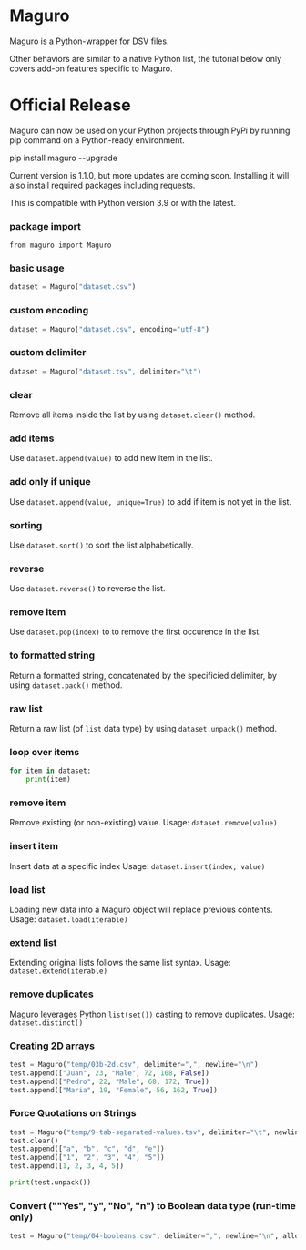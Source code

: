 # Maguro

Maguro is a Python-wrapper for DSV files.

Other behaviors are similar to a native Python list, the tutorial below only covers add-on features specific to Maguro.

# Official Release

Maguro can now be used on your Python projects through PyPi by running pip command on a Python-ready environment.

pip install maguro --upgrade

Current version is 1.1.0, but more updates are coming soon. Installing it will also install required packages including requests.

This is compatible with Python version 3.9 or with the latest.

### package import
`from maguro import Maguro`

### basic usage
```python
dataset = Maguro("dataset.csv")
```

### custom encoding
```python
dataset = Maguro("dataset.csv", encoding="utf-8")
```

### custom delimiter
```python
dataset = Maguro("dataset.tsv", delimiter="\t")
```

### clear
Remove all items inside the list by using `dataset.clear()` method.

### add items
Use `dataset.append(value)` to add new item in the list.


### add only if unique
Use `dataset.append(value, unique=True)` to add if item is not yet in the list.

### sorting
Use `dataset.sort()` to sort the list alphabetically.

### reverse
Use `dataset.reverse()` to reverse the list.

### remove item
Use `dataset.pop(index)` to to remove the first occurence in the list.

### to formatted string
Return a formatted string, concatenated by the specificied delimiter, by using `dataset.pack()` method.

### raw list
Return a raw list (of `list` data type) by using `dataset.unpack()` method.

### loop over items
```python
for item in dataset:
    print(item)
```

### remove item
Remove existing (or non-existing) value.
Usage: `dataset.remove(value)`

### insert item
Insert data at a specific index
Usage: `dataset.insert(index, value)`

### load list
Loading new data into a Maguro object will replace previous contents.
Usage: `dataset.load(iterable)`

### extend list
Extending original lists follows the same list syntax.
Usage: `dataset.extend(iterable)`

### remove duplicates
Maguro leverages Python `list(set())` casting to remove duplicates.
Usage: `dataset.distinct()`

### Creating 2D arrays
```python
test = Maguro("temp/03b-2d.csv", delimiter=",", newline="\n")
test.append(["Juan", 23, "Male", 72, 168, False])
test.append(["Pedro", 22, "Male", 68, 172, True])
test.append(["Maria", 19, "Female", 56, 162, True])
````

### Force Quotations on Strings
```python
test = Maguro("temp/9-tab-separated-values.tsv", delimiter="\t", newline="\n", quote_strings=True)
test.clear()
test.append(["a", "b", "c", "d", "e"])
test.append(["1", "2", "3", "4", "5"])
test.append([1, 2, 3, 4, 5])

print(test.unpack())
````

### Convert (""Yes", "y", "No", "n") to Boolean data type (run-time only)
```python
test = Maguro("temp/04-booleans.csv", delimiter=",", newline="\n", allow_boolean=True)
````